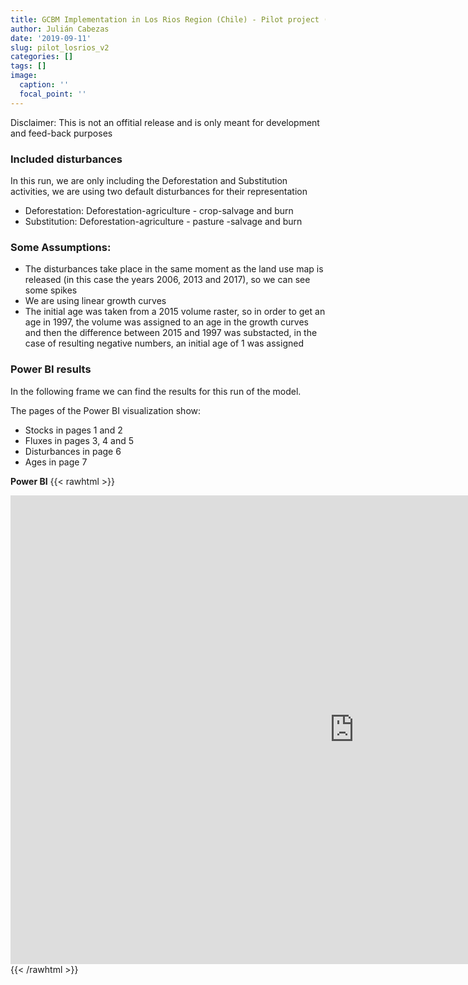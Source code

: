 ```yaml
---
title: GCBM Implementation in Los Rios Region (Chile) - Pilot project (version 0.2)
author: Julián Cabezas
date: '2019-09-11'
slug: pilot_losrios_v2
categories: []
tags: []
image:
  caption: ''
  focal_point: ''
---
```


Disclaimer: This is not an offitial release and is only meant for development and feed-back purposes

### Included disturbances

In this run, we are only including the Deforestation and Substitution activities, we are using two default disturbances for their representation

- Deforestation: Deforestation-agriculture - crop-salvage and burn
- Substitution: Deforestation-agriculture - pasture -salvage and burn

### Some Assumptions:

- The disturbances take place in the same moment as the land use map is released (in this case the years 2006, 2013 and 2017), so we can see some spikes
- We are using linear growth curves
- The initial age was taken from a 2015 volume raster, so in order to get an age in 1997, the volume was assigned to an age in the growth curves and then the difference between 2015 and 1997 was substacted, in the case of resulting negative numbers, an initial age of 1 was assigned

### Power BI results

In the following frame we can find the results for this run of the model.

The pages of the Power BI visualization show:

- Stocks in pages 1 and 2
- Fluxes in pages 3, 4 and 5
- Disturbances in page 6
- Ages in page 7

**Power BI**
{{< rawhtml >}}
<iframe width="1100" height="750"  src="https://app.powerbi.com/view?r=eyJrIjoiNDNjYjFkZjgtMTQwNi00ZmJlLWEwNDEtNzUzZGRjZjc3OGRjIiwidCI6ImU2ZjQ4MjNiLTljZmUtNGNiYi04ZDcwLWQyNWU5YTMxZDg1OSIsImMiOjR9" frameborder="0" allowFullScreen="true"></iframe>
{{< /rawhtml >}}


